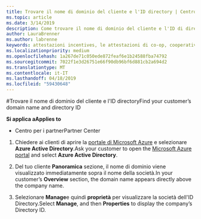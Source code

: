 ```yaml
---
title: Trovare il nome di dominio del cliente e l'ID directory | Centro per i partner
ms.topic: article
ms.date: 3/14/2019
description: Come trovare il nome di dominio del cliente e l'ID di directory durante l'invio di un'attestazione
author: LauraBrenner
ms.author: labrenne
keywords: attestazioni incentives, le attestazioni di co-op, cooperativa fondi, OSA, ISV, associazione dei ricavi, il nome del dominio ID directory
ms.localizationpriority: medium
ms.openlocfilehash: 1a267de71c050ede872feaf6e1b24588fba74792
ms.sourcegitcommit: 7022f1e3d26751e66f90db96bf6d881cb2a694d2
ms.translationtype: MT
ms.contentlocale: it-IT
ms.lasthandoff: 04/18/2019
ms.locfileid: "59430648"
---
```

#<a name="find-your-customers-domain-name-and-directory-id"></a><span data-ttu-id="893c9-104">Trovare il nome di dominio del cliente e l'ID directory</span><span class="sxs-lookup"><span data-stu-id="893c9-104">Find your customer’s domain name and directory ID</span></span>

<span data-ttu-id="893c9-105">**Si applica a**</span><span class="sxs-lookup"><span data-stu-id="893c9-105">**Applies to**</span></span>

-  <span data-ttu-id="893c9-106">Centro per i partner</span><span class="sxs-lookup"><span data-stu-id="893c9-106">Partner Center</span></span>

1.  <span data-ttu-id="893c9-107">Chiedere ai clienti di aprire la [portale di Microsoft Azure](https://ms.portal.azure.com/#home) e selezionare **Azure Active Directory**.</span><span class="sxs-lookup"><span data-stu-id="893c9-107">Ask your customer to open the [Microsoft Azure portal](https://ms.portal.azure.com/#home) and select **Azure Active Directory**.</span></span> 

2.  <span data-ttu-id="893c9-108">Del tuo cliente **Panoramica** sezione, il nome di dominio viene visualizzato immediatamente sopra il nome della società.</span><span class="sxs-lookup"><span data-stu-id="893c9-108">In your customer’s **Overview** section, the domain name appears directly above the company name.</span></span>  

3.  <span data-ttu-id="893c9-109">Selezionare **Manage**e quindi **proprietà** per visualizzare la società dell'ID Directory.</span><span class="sxs-lookup"><span data-stu-id="893c9-109">Select **Manage**, and then **Properties** to display the company’s Directory ID.</span></span>
